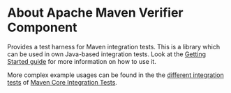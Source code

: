 <!--
#
# Licensed to the Apache Software Foundation (ASF) under one or more
# contributor license agreements.  See the NOTICE file distributed with
# this work for additional information regarding copyright ownership.
# The ASF licenses this file to You under the Apache License, Version 2.0
# (the "License"); you may not use this file except in compliance with
# the License.  You may obtain a copy of the License at
#
#     http://www.apache.org/licenses/LICENSE-2.0
#
# Unless required by applicable law or agreed to in writing, software
# distributed under the License is distributed on an "AS IS" BASIS,
# WITHOUT WARRANTIES OR CONDITIONS OF ANY KIND, either express or implied.
# See the License for the specific language governing permissions and
# limitations under the License.
#
-->

# About Apache Maven Verifier Component

Provides a test harness for Maven integration tests. This is a library which can be used in own Java-based integration tests. Look at the [Getting Started guide](./getting-started.html) for more information on how to use it.

More complex example usages can be found in the the [different integration tests](https://github.com/apache/maven-integration-testing/tree/master/core-it-suite/src/test/java/org/apache/maven/it) of [Maven Core Integration Tests](https://github.com/apache/maven-integration-testing). 